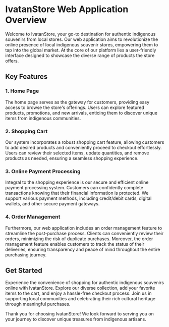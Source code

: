 # IvatanStore Web Application Overview

Welcome to IvatanStore, your go-to destination for authentic indigenous souvenirs from local stores. Our web application aims to revolutionize the online presence of local indigenous souvenir stores, empowering them to tap into the global market. At the core of our platform lies a user-friendly interface designed to showcase the diverse range of products the store offers.

## Key Features

### 1. Home Page
The home page serves as the gateway for customers, providing easy access to browse the store's offerings. Users can explore featured products, promotions, and new arrivals, enticing them to discover unique items from indigenous communities.

### 2. Shopping Cart
Our system incorporates a robust shopping cart feature, allowing customers to add desired products and conveniently proceed to checkout effortlessly. Users can review their selected items, update quantities, and remove products as needed, ensuring a seamless shopping experience.

### 3. Online Payment Processing
Integral to the shopping experience is our secure and efficient online payment processing system. Customers can confidently complete transactions knowing that their financial information is protected. We support various payment methods, including credit/debit cards, digital wallets, and other secure payment gateways.

### 4. Order Management
Furthermore, our web application includes an order management feature to streamline the post-purchase process. Clients can conveniently review their orders, minimizing the risk of duplicate purchases. Moreover, the order management feature enables customers to track the status of their deliveries, ensuring transparency and peace of mind throughout the entire purchasing journey.

## Get Started

Experience the convenience of shopping for authentic indigenous souvenirs online with IvatanStore. Explore our diverse collection, add your favorite items to the cart, and enjoy a hassle-free checkout process. Join us in supporting local communities and celebrating their rich cultural heritage through meaningful purchases.

Thank you for choosing IvatanStore! We look forward to serving you on your journey to discover unique treasures from indigenous artisans.
